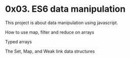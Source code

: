 <h1>0x03. ES6 data manipulation</h1>

This project is about data manipulation using javascript.
<p>How to use map, filter and reduce on arrays</p>
<p>Typed arrays</p>
<p>The Set, Map, and Weak link data structures</p>

